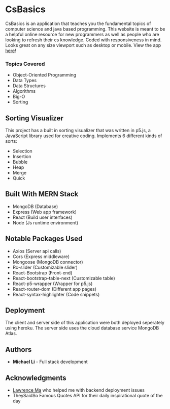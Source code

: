 # CsBasics

CsBasics is an application that teaches you the fundamental topics of computer science and java based programming. This website is meant to be a helpful online resource for new programmers as well as people who are looking to refresh their cs knowledge.  Coded with responsiveness in mind. Looks great on any size viewport such as desktop or mobile. View the app [here](https://csbasics.herokuapp.com/)!

### Topics Covered
* Object-Oriented Programming
* Data Types
* Data Structures
* Algorithms
* Big-O
* Sorting

## Sorting Visualizer

This project has a built in sorting visualizer that was written in p5.js, a JavaScript library used for creative coding. Implements 6 different kinds of sorts:
* Selection
* Insertion
* Bubble
* Heap
* Merge
* Quick

## Built With MERN Stack

* MongoDB (Database)
* Express (Web app framework)
* React (Build user interfaces)
* Node (Js runtime environment)

## Notable Packages Used

* Axios (Server api calls)
* Cors (Express middleware)
* Mongoose (MongoDB connector)
* Rc-slider (Customizable slider)
* React-Bootstrap (Front-end)
* React-bootstrap-table-next (Customizable table)
* React-p5-wrapper (Wrapper for p5.js)
* React-router-dom (Different app pages)
* React-syntax-highlighter (Code snippets)

## Deployment

The client and server side of this application were both deployed seperately using heroku. The server side uses the cloud database service MongoDB Atlas. 

## Authors

* **Michael Li** - Full stack development

## Acknowledgments

* [Lawrence Ma](https://github.com/lawrencema415) who helped me with backend deployment issues
* TheySaidSo Famous Quotes API for their daily inspirational quote of the day
